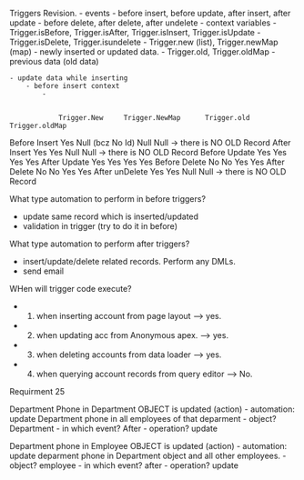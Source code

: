 Triggers Revision.
    - events
        - before insert, before update, after insert, after update
        - before delete, after delete, after undelete
    - context variables
        - Trigger.isBefore, Trigger.isAfter, Trigger.isInsert, Trigger.isUpdate
        - Trigger.isDelete, Trigger.isundelete
        - Trigger.new (list), Trigger.newMap (map)
            - newly inserted or updated data.
        - Trigger.old, Trigger.oldMap
            - previous data (old data)

    - update data while inserting
        - before insert context
            - 


                Trigger.New     Trigger.NewMap      Trigger.old     Trigger.oldMap
Before Insert       Yes          Null (bcz No Id)        Null            Null      -> there is NO OLD Record
After  Insert       Yes              Yes                 Null            Null      -> there is NO OLD Record
Before Update       Yes              Yes                 Yes             Yes
After  Update       Yes              Yes                 Yes             Yes
Before Delete       No               No                  Yes             Yes
After  Delete       No               No                  Yes             Yes
After unDelete      Yes              Yes                 Null            Null       -> there is NO OLD Record





What type automation to perform in before triggers?
- update same record which is inserted/updated
- validation in trigger (try to do it in before)



What type automation to perform  after triggers?
- insert/update/delete related records. Perform any DMLs.
- send email



WHen will trigger code execute?
- 1) when inserting account from page layout            --> yes. 
- 2) when updating acc from Anonymous apex.             --> yes.
- 3) when deleting accounts from data loader            --> yes.
- 4) when querying account records from query editor    --> No.



Requirment 25

Department Phone in Department OBJECT is updated (action)
    - automation: update Department phone in all employees of that deparment
        - object? Department
        - in which event? After
        - operation? update


Department phone in Employee OBJECT is updated (action)
    - automation: update deparment phone in Department object and all other employees.
    - object? employee
    - in which event? after
    - operation? update
